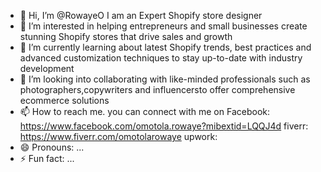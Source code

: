 - 👋 Hi, I’m @RowayeO I am an Expert Shopify store designer
- 👀 I’m interested in helping entrepreneurs and small businesses create stunning Shopify stores that drive sales and growth
- 🌱 I’m currently learning about latest Shopify trends, best practices and advanced customization techniques to stay up-to-date with industry development
- 💞️ I’m looking into collaborating with like-minded professionals such as photographers,copywriters and influencersto offer comprehensive ecommerce solutions 
- 📫 How to reach me. you  can connect with me on Facebook: https://www.facebook.com/omotola.rowaye?mibextid=LQQJ4d  fiverr: https://www.fiverr.com/omotolarowaye upwork:
- 😄 Pronouns: ...
- ⚡ Fun fact: ...

<!---
RowayeO/RowayeO is a ✨ special ✨ repository because its `README.md` (this file) appears on your GitHub profile.
You can click the Preview link to take a look at your changes.
--->
